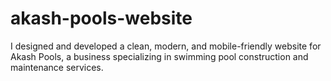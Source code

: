 # akash-pools-website
I designed and developed a clean, modern, and mobile-friendly website for Akash Pools, a business specializing in swimming pool construction and maintenance services.
